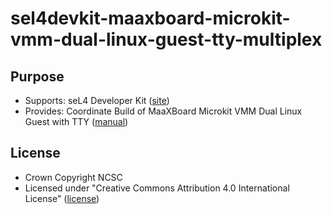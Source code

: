 # sel4devkit-maaxboard-microkit-vmm-dual-linux-guest-tty-multiplex

## Purpose

* Supports: seL4 Developer Kit ([site](https://sel4devkit.github.io/))
* Provides: Coordinate Build of MaaXBoard Microkit VMM Dual Linux Guest with TTY
  ([manual](./doc/MANUAL.md))

## License
* Crown Copyright NCSC
* Licensed under "Creative Commons Attribution 4.0 International License"
  ([license](http://creativecommons.org/licenses/by/4.0/))
